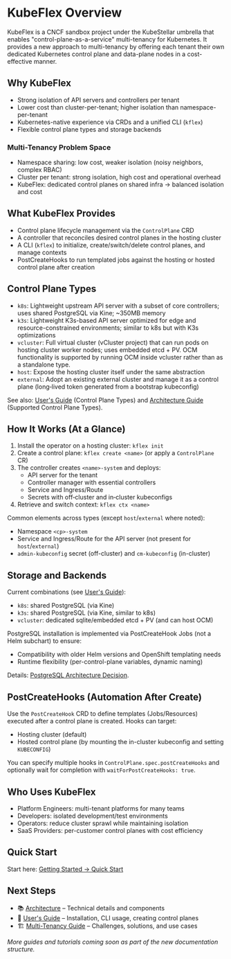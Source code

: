 # KubeFlex Overview

KubeFlex is a CNCF sandbox project under the KubeStellar umbrella that enables "control-plane-as-a-service" multi-tenancy for Kubernetes. It provides a new approach to multi-tenancy by offering each tenant their own dedicated Kubernetes control plane and data-plane nodes in a cost-effective manner.

## Why KubeFlex

- Strong isolation of API servers and controllers per tenant
- Lower cost than cluster-per-tenant; higher isolation than namespace-per-tenant
- Kubernetes-native experience via CRDs and a unified CLI (`kflex`)
- Flexible control plane types and storage backends

### Multi-Tenancy Problem Space

- Namespace sharing: low cost, weaker isolation (noisy neighbors, complex RBAC)
- Cluster per tenant: strong isolation, high cost and operational overhead
- KubeFlex: dedicated control planes on shared infra → balanced isolation and cost

## What KubeFlex Provides

- Control plane lifecycle management via the `ControlPlane` CRD
- A controller that reconciles desired control planes in the hosting cluster
- A CLI (`kflex`) to initialize, create/switch/delete control planes, and manage contexts
- PostCreateHooks to run templated jobs against the hosting or hosted control plane after creation

## Control Plane Types

- `k8s`: Lightweight upstream API server with a subset of core controllers; uses shared PostgreSQL via Kine; ~350MB memory
- `k3s`: Lightweight K3s-based API server optimized for edge and resource-constrained environments; similar to k8s but with K3s optimizations
- `vcluster`: Full virtual cluster (vCluster project) that can run pods on hosting cluster worker nodes; uses embedded etcd + PV. OCM functionality is supported by running OCM inside vcluster rather than as a standalone type.
- `host`: Expose the hosting cluster itself under the same abstraction
- `external`: Adopt an existing external cluster and manage it as a control plane (long‑lived token generated from a bootstrap kubeconfig)

See also: [User's Guide](../../../docs/users.md) (Control Plane Types) and [Architecture Guide](../../../docs/architecture.md) (Supported Control Plane Types).

## How It Works (At a Glance)

1. Install the operator on a hosting cluster: `kflex init`
2. Create a control plane: `kflex create <name>` (or apply a `ControlPlane` CR)
3. The controller creates `<name>-system` and deploys:
   - API server for the tenant
   - Controller manager with essential controllers
   - Service and Ingress/Route
   - Secrets with off‑cluster and in‑cluster kubeconfigs
4. Retrieve and switch context: `kflex ctx <name>`

Common elements across types (except `host`/`external` where noted):
- Namespace `<cp>-system`
- Service and Ingress/Route for the API server (not present for `host`/`external`)
- `admin-kubeconfig` secret (off-cluster) and `cm-kubeconfig` (in-cluster)

## Storage and Backends

Current combinations (see [User's Guide](../../../docs/users.md)):
- `k8s`: shared PostgreSQL (via Kine)
- `k3s`: shared PostgreSQL (via Kine, similar to k8s)
- `vcluster`: dedicated sqlite/embedded etcd + PV (and can host OCM)

PostgreSQL installation is implemented via PostCreateHook Jobs (not a Helm subchart) to ensure:
- Compatibility with older Helm versions and OpenShift templating needs
- Runtime flexibility (per-control-plane variables, dynamic naming)

Details: [PostgreSQL Architecture Decision](../../../docs/postgresql-architecture-decision.md).

## PostCreateHooks (Automation After Create)

Use the `PostCreateHook` CRD to define templates (Jobs/Resources) executed after a control plane is created. Hooks can target:
- Hosting cluster (default)
- Hosted control plane (by mounting the in-cluster kubeconfig and setting `KUBECONFIG`)

You can specify multiple hooks in `ControlPlane.spec.postCreateHooks` and optionally wait for completion with `waitForPostCreateHooks: true`.

## Who Uses KubeFlex

- Platform Engineers: multi-tenant platforms for many teams
- Developers: isolated development/test environments
- Operators: reduce cluster sprawl while maintaining isolation
- SaaS Providers: per-customer control planes with cost efficiency

## Quick Start

Start here: [Getting Started → Quick Start](../../../docs/quickstart.md)

## Next Steps

- 📚 [Architecture](./architecture.md) – Technical details and components
- 📖 [User's Guide](../../../docs/users.md) – Installation, CLI usage, creating control planes
- 🏗️ [Multi-Tenancy Guide](../../../docs/multi-tenancy.md) – Challenges, solutions, and use cases

*More guides and tutorials coming soon as part of the new documentation structure.*

